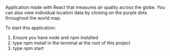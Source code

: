 Application made with React that measures air quality across the globe. You can also view individual location data by clicking on the purple dots throughout the world map.

To start this application:
1. Ensure you have node and npm installed
2. type npm install in the terminal at the root of this project
3. type npm start